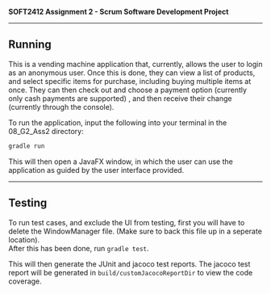**SOFT2412 Assignment 2 - Scrum Software Development Project**
 
--------
Running
--------

This is a vending machine application that, currently, allows the user to login as an anonymous user. Once this is done, they can view a list of products, 
and select specific items for purchase, including buying multiple items at once. They can then check out and choose a payment option (currently only cash payments are supported)
, and then receive their change (currently through the console).

To run the application, input the following into your terminal in the 08_G2_Ass2 directory:
```gradle
gradle run
```
This will then open a JavaFX window, in which the user can use the application as guided by the user interface provided.


--------
Testing
--------

To run test cases, and exclude the UI from testing, first you will have to delete the WindowManager file. (Make sure to back this file up in a seperate location).  
After this has been done, run ``` gradle test ```.

This will then generate the JUnit and jacoco test reports. The jacoco test report will be generated in ```build/customJacocoReportDir``` to view the code coverage.